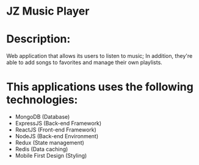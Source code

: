 # JZ Music Player

# Description:

Web application that allows its users to listen to music; In addition, they're able to add songs to favorites and manage their own playlists.

# This applications uses the following technologies:

- MongoDB (Database)
- ExpressJS (Back-end Framework)
- ReactJS (Front-end Framework)
- NodeJS (Back-end Environment)
- Redux (State management)
- Redis (Data caching)
- Mobile First Design (Styling)
